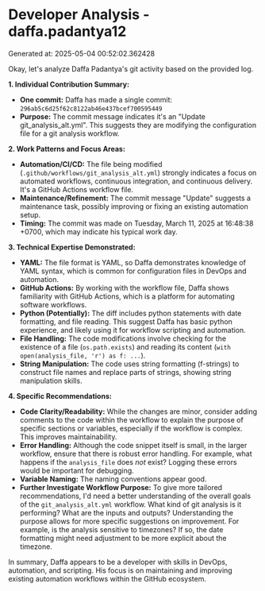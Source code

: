 # Developer Analysis - daffa.padantya12
Generated at: 2025-05-04 00:52:02.362428

Okay, let's analyze Daffa Padantya's git activity based on the provided log.

**1. Individual Contribution Summary:**

*   **One commit:** Daffa has made a single commit: `296ab5c6d25f62c8122ab46e437bcef700595449`
*   **Purpose:** The commit message indicates it's an "Update git\_analysis\_alt.yml". This suggests they are modifying the configuration file for a git analysis workflow.

**2. Work Patterns and Focus Areas:**

*   **Automation/CI/CD:** The file being modified (`.github/workflows/git_analysis_alt.yml`) strongly indicates a focus on automated workflows, continuous integration, and continuous delivery.  It's a GitHub Actions workflow file.
*   **Maintenance/Refinement:** The commit message "Update" suggests a maintenance task, possibly improving or fixing an existing automation setup.
*   **Timing:** The commit was made on Tuesday, March 11, 2025 at 16:48:38 +0700, which may indicate his typical work day.

**3. Technical Expertise Demonstrated:**

*   **YAML:** The file format is YAML, so Daffa demonstrates knowledge of YAML syntax, which is common for configuration files in DevOps and automation.
*   **GitHub Actions:** By working with the workflow file, Daffa shows familiarity with GitHub Actions, which is a platform for automating software workflows.
*   **Python (Potentially):** The diff includes python statements with date formatting, and file reading.  This suggest Daffa has basic python experience, and likely using it for workflow scripting and automation.
*   **File Handling:** The code modifications involve checking for the existence of a file (`os.path.exists`) and reading its content (`with open(analysis_file, 'r') as f: ...`).
*   **String Manipulation:** The code uses string formatting (f-strings) to construct file names and replace parts of strings, showing string manipulation skills.

**4. Specific Recommendations:**

*   **Code Clarity/Readability:** While the changes are minor, consider adding comments to the code within the workflow to explain the purpose of specific sections or variables, especially if the workflow is complex.  This improves maintainability.
*   **Error Handling:** Although the code snippet itself is small, in the larger workflow, ensure that there is robust error handling.  For example, what happens if the `analysis_file` does *not* exist?  Logging these errors would be important for debugging.
*   **Variable Naming:**  The naming conventions appear good.
*   **Further Investigate Workflow Purpose:** To give more tailored recommendations, I'd need a better understanding of the overall goals of the `git_analysis_alt.yml` workflow. What kind of git analysis is it performing?  What are the inputs and outputs?  Understanding the purpose allows for more specific suggestions on improvement.  For example, is the analysis sensitive to timezones? If so, the date formatting might need adjustment to be more explicit about the timezone.

In summary, Daffa appears to be a developer with skills in DevOps, automation, and scripting.  His focus is on maintaining and improving existing automation workflows within the GitHub ecosystem.
